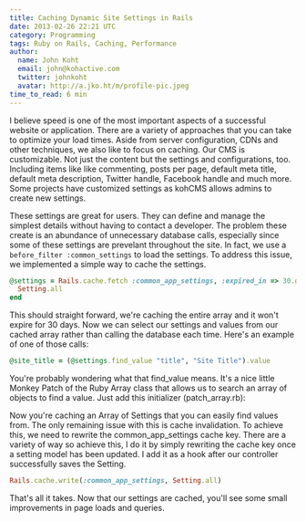 ```yaml
---
title: Caching Dynamic Site Settings in Rails
date: 2013-02-26 22:21 UTC
category: Programming
tags: Ruby on Rails, Caching, Performance
author:
  name: John Koht
  email: john@kohactive.com
  twitter: johnkoht
  avatar: http://a.jko.ht/m/profile-pic.jpeg
time_to_read: 6 min
---
```


I believe speed is one of the most important aspects of a successful website or application. There are a variety of approaches that you can take to optimize your load times. Aside from server configuration, CDNs and other techniques, we also like to focus on caching. Our CMS is customizable. Not just the content but the settings and configurations, too. Including items like like commenting, posts per page, default meta title, default meta description, Twitter handle, Facebook handle and much more. Some projects have customized settings as kohCMS allows admins to create new settings.

These settings are great for users. They can define and manage the simplest details without having to contact a developer. The problem these create is an abundance of unnecessary database calls, especially since some of these settings are prevelant throughout the site. In fact, we use a `before_filter :common_settings` to load the settings. To address this issue, we implemented a simple way to cache the settings.

```ruby
@settings = Rails.cache.fetch :common_app_settings, :expired_in => 30.days do
  Setting.all
end
```

This should straight forward, we're caching the entire array and it won't expire for 30 days. Now we can select our settings and values from our cached array rather than calling the database each time. Here's an example of one of those calls:

```ruby
@site_title = (@settings.find_value "title", "Site Title").value
```

You're probably wondering what that find_value means. It's a nice little Monkey Patch of the Ruby Array class that allows us to search an array of objects to find a value. Just add this initializer (patch_array.rb):

Now you're caching an Array of Settings that you can easily find values from. The only remaining issue with this is cache invalidation. To achieve this, we need to rewrite the common_app_settings cache key. There are a variety of way so achieve this, I do it by simply rewriting the cache key once a setting model has been updated. I add it as a hook after our controller successfully saves the Setting.

```ruby
Rails.cache.write(:common_app_settings, Setting.all)
```

That's all it takes. Now that our settings are cached, you'll see some small improvements in page loads and queries.
